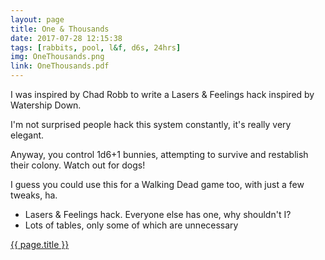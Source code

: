 ```yaml
---
layout: page
title: One & Thousands
date: 2017-07-28 12:15:38
tags: [rabbits, pool, l&f, d6s, 24hrs]
img: OneThousands.png
link: OneThousands.pdf
---
```


I was inspired by Chad Robb to write a Lasers & Feelings hack inspired by Watership Down.

I'm not surprised people hack this system constantly, it's really very elegant.

Anyway, you control 1d6+1 bunnies, attempting to survive and restablish their colony. Watch out for dogs!

I guess you could use this for a Walking Dead game too, with just a few tweaks, ha.

* Lasers & Feelings hack. Everyone else has one, why shouldn't I?
* Lots of tables, only some of which are unnecessary

<div class="img_row">
	<a href="{{ site.baseurl }}/pdf/{{ page.link }}"><img class="col three" src="{{ site.baseurl }}/img/{{ page.img}}" alt="" title="{{ page.title }}"/></a>
</div>
<div class="col three caption">
	<a href="{{ site.baseurl }}/pdf/{{ page.link }}">{{ page.title }}</a>
</div>
